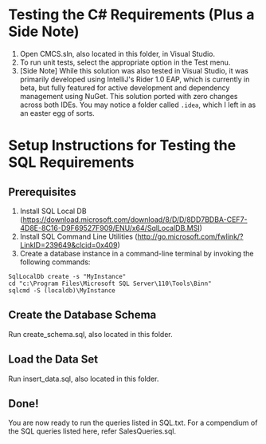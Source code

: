 # Testing the C# Requirements (Plus a Side Note)
1. Open CMCS.sln, also located in this folder, in Visual Studio.
2. To run unit tests, select the appropriate option in the Test menu.
3. [Side Note] While this solution was also tested in Visual Studio, it was primarily developed using IntelliJ's Rider 1.0 EAP, which is currently in beta, but fully featured for active development and dependency management using NuGet. This solution ported with zero changes across both IDEs. You may notice a folder called `.idea`, which I left in as an easter egg of sorts.

# Setup Instructions for Testing the SQL Requirements
## Prerequisites
1. Install SQL Local DB (https://download.microsoft.com/download/8/D/D/8DD7BDBA-CEF7-4D8E-8C16-D9F69527F909/ENU/x64/SqlLocalDB.MSI)
2. Install SQL Command Line Utilities (http://go.microsoft.com/fwlink/?LinkID=239649&clcid=0x409)
3. Create a database instance in a command-line terminal by invoking the following commands:
```
SqlLocalDb create -s "MyInstance"
cd "c:\Program Files\Microsoft SQL Server\110\Tools\Binn"
sqlcmd -S (localdb)\MyInstance
```

## Create the Database Schema
Run create_schema.sql, also located in this folder.

## Load the Data Set
Run insert_data.sql, also located in this folder.

## Done!
You are now ready to run the queries listed in SQL.txt. For a compendium of the SQL queries listed here, refer SalesQueries.sql.
